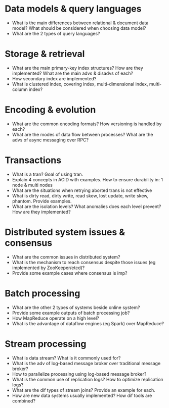 # Data models & query languages
- What is the main differences between relational & document data model? What should be considered when choosing data model?
- What are the 2 types of query languages?

# Storage & retrieval
- What are the main primary-key index structures? How are they implemented? What are the main advs & disadvs of each?
- How secondary index are implemented?
- What is clustered index, covering index, multi-dimensional index, multi-column index?

# Encoding & evolution
- What are the common encoding formats? How versioning is handled by each?
- What are the modes of data flow between processes? What are the advs of async messaging over RPC?

# Transactions
- What is a tran? Goal of using tran.
- Explain 4 concepts in ACID with examples. How to ensure durability in: 1 node & multi nodes
- What are the situations when retrying aborted trans is not effective
- What is dirty read, dirty write, read skew, lost update, write skew, phantom. Provide examples.
- What are the isolation levels? What anomalies does each level prevent? How are they implemented?

# Distributed system issues & consensus
- What are the common issues in distributed system?
- What is the mechanism to reach consensus despite those issues (eg implemented by ZooKeeper/etcd)?
- Provide some example cases where consensus is imp?

# Batch processing
- What are the other 2 types of systems beside online system?
- Provide some example outputs of batch processing job?
- How MapReduce operate on a high level?
- What is the advantage of dataflow engines (eg Spark) over MapReduce?

# Stream processing
- What is data stream? What is it commonly used for?
- What is the adv of log-based message broker over traditional message broker?
- How to parallelize processing using log-based message broker?
- What is the common use of replication logs? How to optimize replication logs?
- What are the dif types of stream joins? Provide an example for each.
- How are new data systems usually implemented? How dif tools are combined?